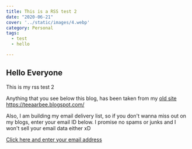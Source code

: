 ```yaml
---
title: This is a RSS test 2
date: "2020-06-21"
cover: '../static/images/4.webp'
category: Personal
tags:
  - test
  - hello

---
```


## Hello Everyone

This is my rss test 2

Anything that you see below this blog, has been taken from my [old site](https://teeaarbee.blogspot.com/)
https://teeaarbee.blogspot.com/

Also, I am building my email delivery list, so if you don't wanna miss out on my blogs, enter your email ID below. I promise no spams or junks and I won't sell your email data either xD

[Click here and enter your email address](https://www.teeaarbee.com/#blog)